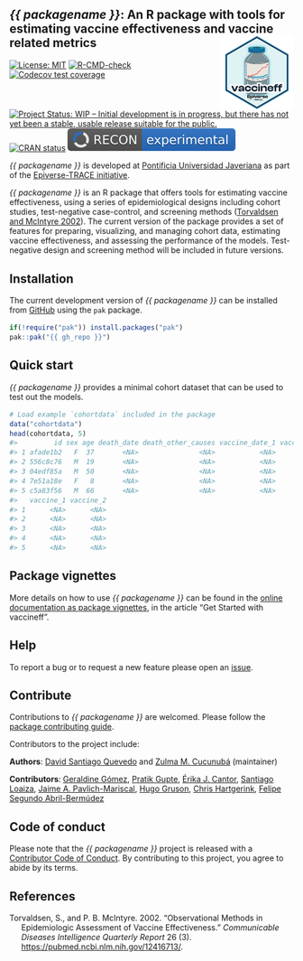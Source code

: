 
## *{{ packagename }}*: An R package with tools for estimating vaccine effectiveness and vaccine related metrics <img src="man/figures/vaccineff.png" align="right" width="130"/>

<!-- badges: start -->

[![License:
MIT](https://img.shields.io/badge/License-MIT-yellow.svg)](https://opensource.org/license/mit/)
[![R-CMD-check](https://github.com/%7B%7B%20gh_repo%20%7D%7D/actions/workflows/R-CMD-check.yaml/badge.svg)](https://github.com/%7B%7B%20gh_repo%20%7D%7D/actions/workflows/R-CMD-check.yaml)
[![Codecov test
coverage](https://codecov.io/gh/%7B%7B%20gh_repo%20%7D%7D/branch/main/graph/badge.svg)](https://app.codecov.io/gh/%7B%7B%20gh_repo%20%7D%7D?branch=main)
[![Project Status: WIP – Initial development is in progress, but there
has not yet been a stable, usable release suitable for the
public.](https://www.repostatus.org/badges/latest/wip.svg)](https://www.repostatus.org/#wip)
[![CRAN
status](https://www.r-pkg.org/badges/version/%7B%7B%20packagename%20%7D%7D)](https://CRAN.R-project.org/package=%7B%7B%20packagename%20%7D%7D)
[![lifecycle-experimental](https://raw.githubusercontent.com/reconverse/reconverse.github.io/master/images/badge-experimental.svg)](https://www.reconverse.org/lifecycle.html#concept)

<!-- badges: end -->

*{{ packagename }}* is developed at [Pontificia Universidad
Javeriana](https://www.javeriana.edu.co/inicio) as part of the
[Epiverse-TRACE initiative](https://data.org/initiatives/epiverse/).

*{{ packagename }}* is an R package that offers tools for estimating
vaccine effectiveness, using a series of epidemiological designs
including cohort studies, test-negative case-control, and screening
methods ([Torvaldsen and McIntyre 2002](#ref-torvaldsen2002)). The
current version of the package provides a set of features for preparing,
visualizing, and managing cohort data, estimating vaccine effectiveness,
and assessing the performance of the models. Test-negative design and
screening method will be included in future versions.

## Installation

The current development version of *{{ packagename }}* can be installed
from [GitHub](https://github.com/) using the `pak` package.

``` r
if(!require("pak")) install.packages("pak")
pak::pak("{{ gh_repo }}")
```

## Quick start

*{{ packagename }}* provides a minimal cohort dataset that can be used
to test out the models.

``` r
# Load example `cohortdata` included in the package
data("cohortdata")
head(cohortdata, 5)
#>         id sex age death_date death_other_causes vaccine_date_1 vaccine_date_2
#> 1 afade1b2   F  37       <NA>               <NA>           <NA>           <NA>
#> 2 556c8c76   M  19       <NA>               <NA>           <NA>           <NA>
#> 3 04edf85a   M  50       <NA>               <NA>           <NA>           <NA>
#> 4 7e51a18e   F   8       <NA>               <NA>           <NA>           <NA>
#> 5 c5a83f56   M  66       <NA>               <NA>           <NA>           <NA>
#>   vaccine_1 vaccine_2
#> 1      <NA>      <NA>
#> 2      <NA>      <NA>
#> 3      <NA>      <NA>
#> 4      <NA>      <NA>
#> 5      <NA>      <NA>
```

## Package vignettes

More details on how to use *{{ packagename }}* can be found in the
[online documentation as package
vignettes](https://epiverse-trace.github.io/%7B%7B%20packagename%20%7D%7D/),
in the article “Get Started with vaccineff”.

## Help

To report a bug or to request a new feature please open an
[issue](https://github.com/%7B%7B%20gh_repo%20%7D%7D/issues/new/choose).

## Contribute

Contributions to *{{ packagename }}* are welcomed. Please follow the
[package contributing
guide](https://github.com/%7B%7B%20gh_repo%20%7D%7D/blob/main/.github/CONTRIBUTING.md).

Contributors to the project include:

**Authors**: [David Santiago
Quevedo](https://github.com/davidsantiagoquevedo) and [Zulma M.
Cucunubá](https://github.com/zmcucunuba) (maintainer)

**Contributors**: [Geraldine Gómez](https://github.com/GeraldineGomez),
[Pratik Gupte](https://github.com/pratikunterwegs), [Érika J.
Cantor](https://github.com/ErikaCantor), [Santiago
Loaiza](https://github.com/santilo9513), [Jaime A.
Pavlich-Mariscal](https://github.com/jpavlich), [Hugo
Gruson](https://github.com/Bisaloo), [Chris
Hartgerink](https://github.com/chartgerink), [Felipe Segundo
Abril-Bermúdez](https://github.com/fsabrilb)

## Code of conduct

Please note that the *{{ packagename }}* project is released with a
[Contributor Code of
Conduct](https://github.com/epiverse-trace/.github/blob/main/CODE_OF_CONDUCT.md).
By contributing to this project, you agree to abide by its terms.

## References

<div id="refs" class="references csl-bib-body hanging-indent">

<div id="ref-torvaldsen2002" class="csl-entry">

Torvaldsen, S., and P. B. McIntyre. 2002. “Observational Methods in
Epidemiologic Assessment of Vaccine Effectiveness.” *Communicable
Diseases Intelligence Quarterly Report* 26 (3).
<https://pubmed.ncbi.nlm.nih.gov/12416713/>.

</div>

</div>
